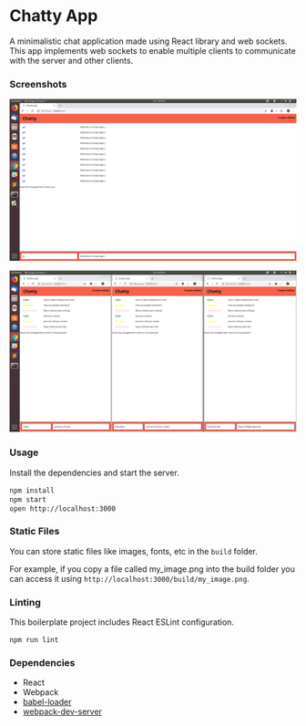 Chatty App
=====================

A minimalistic chat application made using React library and web sockets.  This app implements web sockets to enable multiple clients to communicate with the server and other clients.

### Screenshots

!["Chat App page:"](https://github.com/jrajan20/Chatty-App/blob/master/Screenshots/Screenshot%20from%202018-11-04%2020-42-04.png)

!['Chatting with multiple users:'](https://github.com/jrajan20/Chatty-App/blob/master/Screenshots/Screenshot%20from%202018-11-04%2020-36-26.png)

### Usage

Install the dependencies and start the server.

```
npm install
npm start
open http://localhost:3000
```

### Static Files

You can store static files like images, fonts, etc in the `build` folder.

For example, if you copy a file called my_image.png into the build folder you can access it using `http://localhost:3000/build/my_image.png`.

### Linting

This boilerplate project includes React ESLint configuration.

```
npm run lint
```

### Dependencies

* React
* Webpack
* [babel-loader](https://github.com/babel/babel-loader)
* [webpack-dev-server](https://github.com/webpack/webpack-dev-server)
